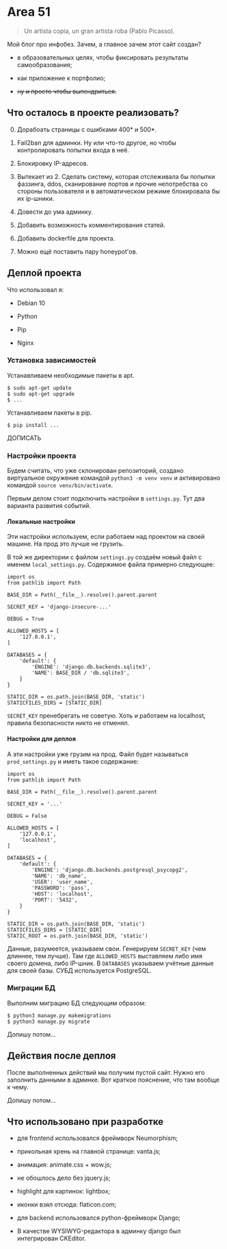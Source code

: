 # Area 51

> Un artista copia, un gran artista roba (Pablo Picasso).

Мой блог про инфобез. Зачем, а главное зачем этот сайт создан?

- в образовательных целях, чтобы фиксировать результаты самообразования;

- как приложение к портфолио;

- ~~ну и просто чтобы выпендриться.~~

## Что осталось в проекте реализовать?

0. Дорабоать страницы с ошибками 400* и 500*.

1. Fail2ban для админки. Ну или что-то другое, но чтобы контролировать попытки входа в неё.

2. Блокировку IP-адресов.

3. Вытекает из 2. Сделать систему, которая отслеживала бы попытки фаззинга, ddos, сканирование портов и прочие непотребства со стороны пользователя и в автоматическом режиме блокировала бы их ip-шники.

4. Довести до ума админку.

5. Добавить возможность комментирования статей.

6. Добавить dockerfile для проекта.

7. Можно ещё поставить пару honeypot'ов.

## Деплой проекта

Что использовал я:

- Debian 10

- Python <VERSION>

- Pip <VERSION>

- Nginx <VERSION>

### Установка зависимостей

Устанавливаем необходимые пакеты в apt.

```
$ sudo apt-get update
$ sudo apt-get upgrade
$ ...
```

Устанавливаем пакеты в pip.

```
$ pip install ...
```

ДОПИСАТЬ

### Настройки проекта

Будем считать, что уже склонирован репозиторий, создано виртуальное окружение командой `python3 -m venv venv` и активировано командой `source venv/bin/activate`.

Первым делом стоит подключить настройки в `settings.py`. Тут два варианта развития событий.

#### Локальные настройки

Эти настройки используем, если работаем над проектом на своей машине. На прод это лучше не грузить.

В той же директории с файлом `settings.py` создаём новый файл с именем `local_settings.py`. Содержимое файла примерно следующее:

```
import os
from pathlib import Path

BASE_DIR = Path(__file__).resolve().parent.parent

SECRET_KEY = 'django-insecure-...'

DEBUG = True

ALLOWED_HOSTS = [
    '127.0.0.1',
]

DATABASES = {
    'default': {
        'ENGINE': 'django.db.backends.sqlite3',
        'NAME': BASE_DIR / 'db.sqlite3',
    }
}

STATIC_DIR = os.path.join(BASE_DIR, 'static')
STATICFILES_DIRS = [STATIC_DIR]
```

`SECRET_KEY` пренебрегать не советую. Хоть и работаем на localhost, правила безопасности никто не отменял.

#### Настройки для деплоя

А эти настройки уже грузим на прод. Файл будет называться `prod_settings.py` и иметь такое содержание:

```
import os
from pathlib import Path

BASE_DIR = Path(__file__).resolve().parent.parent

SECRET_KEY = '...'

DEBUG = False

ALLOWED_HOSTS = [
    '127.0.0.1',
    'localhost',
]

DATABASES = {
    'default': {
        'ENGINE': 'django.db.backends.postgresql_psycopg2',
        'NAME': 'db_name',
        'USER': 'user_name',
        'PASSWORD': 'pass',
        'HOST': 'localhost',
        'PORT': '5432',
    }
}

STATIC_DIR = os.path.join(BASE_DIR, 'static')
STATICFILES_DIRS = [STATIC_DIR]
STATIC_ROOT = os.path.join(BASE_DIR, 'static')
```

Данные, разумеется, указываем свои. Генерируем `SECRET_KEY` (чем длиннее, тем лучше). Там где `ALLOWED_HOSTS` выставляем либо имя своего домена, либо IP-шник. В `DATABASES` указываем учётные данные для своей базы. СУБД используется PostgreSQL.

### Миграции БД

Выполним миграцию БД следующим образом:

```
$ python3 manage.py makemigrations
$ python3 manage.py migrate
```

Допишу потом...

## Действия после деплоя

После выполненных действий мы получим пустой сайт. Нужно его заполнить данными в админке. Вот краткое пояснение, что там вообще к чему.

Допишу потом...

## Что использовано при разработке

- для frontend использовался фреймворк Neumorphism;

- прикольная хрень на главной странице: vanta.js;

- анимация: animate.css + wow.js;

- не обошлось дело без jquery.js;

- highlight для картинок: lightbox;

- иконки взял отсюда: flaticon.com;

- для backend использовался python-фреймворк Django;

- В качестве WYSIWYG-редактора в админку django был интегрирован CKEditor.
